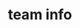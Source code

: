 ---
layout: page
title: team info
nav: true
nav_order: 2
dropdown: true
children:
  - title: team comparison
    permalink: /comparison/
  - title: divider
  - title: waivers
    permalink: /waivers/
  - title: divider
  - title: trades
    permalink: /trades/
  # - title: divider
  # - title: trade analyzer
  #   permalink: /trades/trade_analyzer
  - title: divider
  - title: players
    permalink: /players/
  - title: divider
  - title: player comparison
    permalink: /players/compare/

---